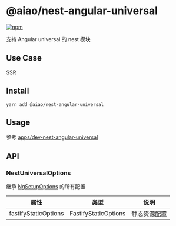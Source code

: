 # @aiao/nest-angular-universal

[![npm](https://img.shields.io/npm/v/@aiao/nest-angular-universal?style=flat-square)](https://www.npmjs.com/@aiao/nest-angular-universal)

支持 Angular universal 的 nest 模块

## Use Case

SSR

## Install

```console
yarn add @aiao/nest-angular-universal
```

## Usage

参考 [apps/dev-nest-angular-universal](/apps/dev-nest-angular-universal)

## API

### NestUniversalOptions

继承 [NgSetupOptions](/libs/universal-fastify-engine#setup-options) 的所有配置

| 属性                   | 类型                   | 说明     |
| -------------------- | -------------------- | ------ |
| fastifyStaticOptions | FastifyStaticOptions | 静态资源配置 |
